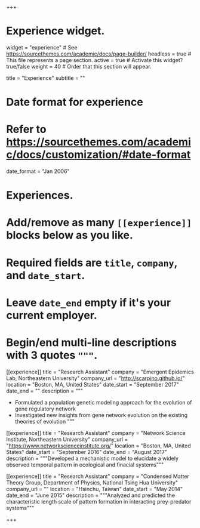 +++
# Experience widget.
widget = "experience"  # See https://sourcethemes.com/academic/docs/page-builder/
headless = true  # This file represents a page section.
active = true  # Activate this widget? true/false
weight = 40  # Order that this section will appear.

title = "Experience"
subtitle = ""

# Date format for experience
#   Refer to https://sourcethemes.com/academic/docs/customization/#date-format
date_format = "Jan 2006"

# Experiences.
#   Add/remove as many `[[experience]]` blocks below as you like.
#   Required fields are `title`, `company`, and `date_start`.
#   Leave `date_end` empty if it's your current employer.
#   Begin/end multi-line descriptions with 3 quotes `"""`.
[[experience]]
  title = "Research Assistant"
  company = "Emergent Epidemics Lab, Northeastern University"
  company_url = "http://scarpino.github.io/"
  location = "Boston, MA, United States"
  date_start = "September 2017"
  date_end = ""
  description = """
  * Formulated a population genetic modeling approach for the evolution of gene regulatory network
  * Investigated new insights from gene network evolution on the existing theories of evolution
  """

[[experience]]
  title = "Research Assistant"
  company = "Network Science Institute, Northeastern University"
  company_url = "https://www.networkscienceinstitute.org/"
  location = "Boston, MA, United States"
  date_start = "September 2016"
  date_end = "August 2017"
  description = """Developed a mechanistic model to elucidate a widely observed temporal pattern in ecological and finacial systems"""

[[experience]]
  title = "Research Assistant"
  company = "Condensed Matter Theory Group, Department of Physics, National Tsing Hua University"
  company_url = ""
  location = "Hsinchu, Taiwan"
  date_start = "May 2014"
  date_end = "June 2015"
  description = """Analyzed and predicted the characteristic length scale of pattern formation in interacting prey-predator systems"""

+++

